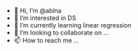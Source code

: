 - 👋 Hi, I’m @ablna
- 👀 I’m interested in DS
- 🌱 I’m currently learning linear regression
- 💞️ I’m looking to collaborate on ...
- 📫 How to reach me ...

<!---
ablna/ablna is a ✨ special ✨ repository because its `README.md` (this file) appears on your GitHub profile.
You can click the Preview link to take a look at your changes.
--->
